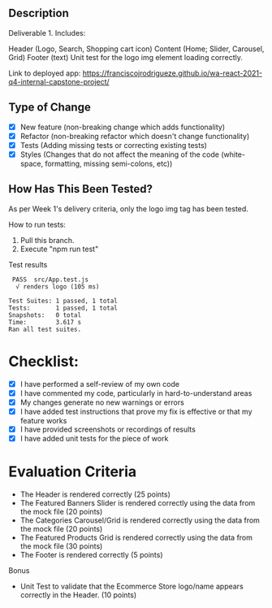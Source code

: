 ## Description


Deliverable 1.
Includes:

Header (Logo, Search, Shopping cart icon)
Content (Home; Slider, Carousel, Grid)
Footer (text)
Unit test for the logo img element loading correctly.

Link to deployed app: https://franciscojrodrigueze.github.io/wa-react-2021-q4-internal-capstone-project/

## Type of Change

- [x] New feature (non-breaking change which adds functionality)
- [x] Refactor (non-breaking refactor which doesn't change functionality)
- [x] Tests (Adding missing tests or correcting existing tests)
- [x] Styles (Changes that do not affect the meaning of the code (white-space, formatting, missing semi-colons, etc))

## How Has This Been Tested?

As per Week 1's delivery criteria, only the logo img tag has been tested. 

How to run tests:
1. Pull this branch.
2. Execute "npm run test"

Test results
```
 PASS  src/App.test.js
  √ renders logo (105 ms)

Test Suites: 1 passed, 1 total
Tests:       1 passed, 1 total
Snapshots:   0 total
Time:        3.617 s
Ran all test suites.
```

# Checklist:

- [x] I have performed a self-review of my own code
- [x] I have commented my code, particularly in hard-to-understand areas
- [x] My changes generate no new warnings or errors
- [x] I have added test instructions that prove my fix is effective or that my feature works
- [x] I have provided screenshots or recordings of results
- [x] I have added unit tests for the piece of work

# Evaluation Criteria

- The Header is rendered correctly (25 points)
- The Featured Banners Slider is rendered correctly using the data from the mock file (20 points)
- The Categories Carousel/Grid is rendered correctly using the data from the mock file (20 points)
- The Featured Products Grid is rendered correctly using the data from the mock file (30 points)
- The Footer is rendered correctly (5 points)

Bonus
- Unit Test to validate that the Ecommerce Store logo/name appears correctly in the Header. (10 points)
